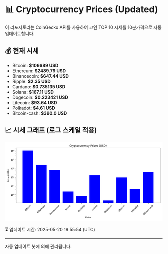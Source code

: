 
# 📊 Cryptocurrency Prices (Updated)

이 리포지토리는 CoinGecko API를 사용하여 코인 TOP 10 시세를 10분가격으로 자동 업데이트합니다.

## 💰 현재 시세
- Bitcoin: **$106689 USD**
- Ethereum: **$2489.79 USD**
- Binancecoin: **$647.44 USD**
- Ripple: **$2.35 USD**
- Cardano: **$0.735135 USD**
- Solana: **$167.11 USD**
- Dogecoin: **$0.223421 USD**
- Litecoin: **$93.64 USD**
- Polkadot: **$4.61 USD**
- Bitcoin-cash: **$390.0 USD**

## 📈 시세 그래프 (로그 스케일 적용)
![Crypto Prices](crypto_prices.png)

⏳ 업데이트 시간: 2025-05-20 19:55:54 (UTC)

---
자동 업데이트 봇에 의해 관리됩니다.
